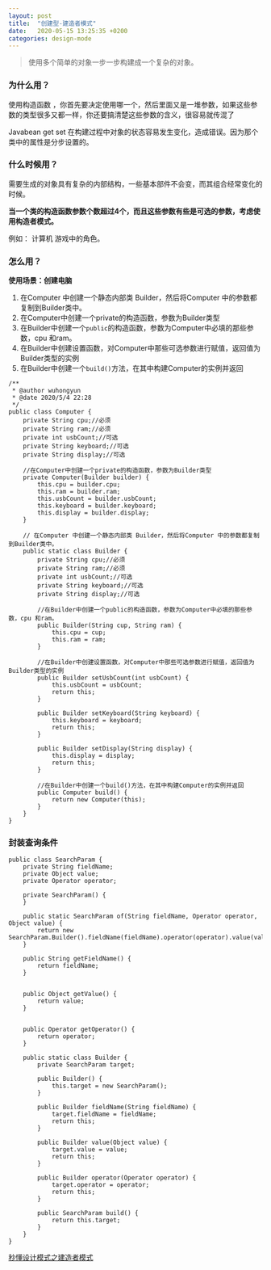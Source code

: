 ```yaml
---
layout: post
title:  "创建型-建造者模式"
date:   2020-05-15 13:25:35 +0200
categories: design-mode
---
```


> 使用多个简单的对象一步一步构建成一个复杂的对象。

### 为什么用？

使用构造函数 ，你首先要决定使用哪一个，然后里面又是一堆参数，如果这些参数的类型很多又都一样，你还要搞清楚这些参数的含义，很容易就传混了

Javabean get set 在构建过程中对象的状态容易发生变化，造成错误。因为那个类中的属性是分步设置的。

### 什么时候用？

需要生成的对象具有复杂的内部结构，一些基本部件不会变，而其组合经常变化的时候。

**当一个类的构造函数参数个数超过4个，而且这些参数有些是可选的参数，考虑使用构造者模式。**

例如： 计算机  游戏中的角色。

### 怎么用？

**使用场景：创建电脑**

1. 在Computer 中创建一个静态内部类 Builder，然后将Computer 中的参数都复制到Builder类中。
2. 在Computer中创建一个private的构造函数，参数为Builder类型
3. 在Builder中创建一个`public`的构造函数，参数为Computer中必填的那些参数，cpu 和ram。
4. 在Builder中创建设置函数，对Computer中那些可选参数进行赋值，返回值为Builder类型的实例
5. 在Builder中创建一个`build()`方法，在其中构建Computer的实例并返回

```
/**
 * @author wuhongyun
 * @date 2020/5/4 22:28
 */
public class Computer {
    private String cpu;//必须
    private String ram;//必须
    private int usbCount;//可选
    private String keyboard;//可选
    private String display;//可选

    //在Computer中创建一个private的构造函数，参数为Builder类型
    private Computer(Builder builder) {
        this.cpu = builder.cpu;
        this.ram = builder.ram;
        this.usbCount = builder.usbCount;
        this.keyboard = builder.keyboard;
        this.display = builder.display;
    }

    // 在Computer 中创建一个静态内部类 Builder，然后将Computer 中的参数都复制到Builder类中。
    public static class Builder {
        private String cpu;//必须
        private String ram;//必须
        private int usbCount;//可选
        private String keyboard;//可选
        private String display;//可选

        //在Builder中创建一个public的构造函数，参数为Computer中必填的那些参数，cpu 和ram。
        public Builder(String cup, String ram) {
            this.cpu = cup;
            this.ram = ram;
        }

        //在Builder中创建设置函数，对Computer中那些可选参数进行赋值，返回值为Builder类型的实例
        public Builder setUsbCount(int usbCount) {
            this.usbCount = usbCount;
            return this;
        }

        public Builder setKeyboard(String keyboard) {
            this.keyboard = keyboard;
            return this;
        }

        public Builder setDisplay(String display) {
            this.display = display;
            return this;
        }

        //在Builder中创建一个build()方法，在其中构建Computer的实例并返回
        public Computer build() {
            return new Computer(this);
        }
    }
}
```

### 封装查询条件

```
public class SearchParam {
    private String fieldName;
    private Object value;
    private Operator operator;

    private SearchParam() {
    }

    public static SearchParam of(String fieldName, Operator operator, Object value) {
        return new SearchParam.Builder().fieldName(fieldName).operator(operator).value(value).build();
    }

    public String getFieldName() {
        return fieldName;
    }


    public Object getValue() {
        return value;
    }


    public Operator getOperator() {
        return operator;
    }

    public static class Builder {
        private SearchParam target;

        public Builder() {
            this.target = new SearchParam();
        }

        public Builder fieldName(String fieldName) {
            target.fieldName = fieldName;
            return this;
        }

        public Builder value(Object value) {
            target.value = value;
            return this;
        }

        public Builder operator(Operator operator) {
            target.operator = operator;
            return this;
        }

        public SearchParam build() {
            return this.target;
        }
    }
}

```

[秒懂设计模式之建造者模式](https://zhuanlan.zhihu.com/p/58093669)

